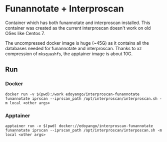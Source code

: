 # Funannotate + Interproscan

Container which has both funannotate and interproscan installed. This container was created as the current interproscan doesn't work on old OSes like Centos 7.

The uncompressed docker image is huge (~45G) as it contains all the databases needed for funannotate and interproscan. Thanks to xz compression of `mksquashfs`, the apptainer image is about 10G.

## Run

### Docker

`docker run -v $(pwd):/work edoyango/interproscan-funannotate funannotate iprscan --iprscan_path /opt/interproscan/interproscan.sh -m local <other args>`

### Apptainer

`apptainer run -v $(pwd) docker://edoyango/interproscan-funannotate funannotate iprscan --iprscan_path /opt/interproscan/interposcan.sh -m local <other args>`
